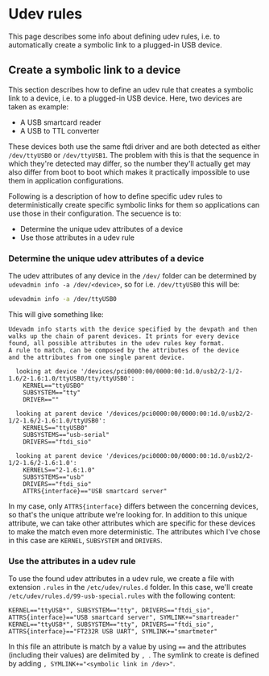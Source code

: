# Udev rules
This page describes some info about defining udev rules, i.e. to automatically create a symbolic link to a plugged-in USB device.

## Create a symbolic link to a device
This section describes how to define an udev rule that creates a symbolic link to a device, i.e. to a plugged-in USB device.
Here, two devices are taken as example:
* A USB smartcard reader
* A USB to TTL converter

These devices both use the same ftdi driver and are both detected as either `/dev/ttyUSB0` or `/dev/ttyUSB1`.
The problem with this is that the sequence in which they're detected may differ, so the number they'll actually get may also differ from boot to boot which makes it practically impossible to use them in application configurations.

Following is a description of how to define specific udev rules to deterministically create specific symbolic links for them so applications can use those in their configuration.
The secuence is to:
* Determine the unique udev attributes of a device
* Use those attributes in a udev rule

### Determine the unique udev attributes of a device
The udev attributes of any device in the `/dev/` folder can be determined by `udevadmin info -a /dev/<device>`, so for i.e. `/dev/ttyUSB0` this will be:
```bash
udevadmin info -a /dev/ttyUSB0
```
This will give something like:
```
Udevadm info starts with the device specified by the devpath and then
walks up the chain of parent devices. It prints for every device
found, all possible attributes in the udev rules key format.
A rule to match, can be composed by the attributes of the device
and the attributes from one single parent device.

  looking at device '/devices/pci0000:00/0000:00:1d.0/usb2/2-1/2-1.6/2-1.6:1.0/ttyUSB0/tty/ttyUSB0':
    KERNEL=="ttyUSB0"
    SUBSYSTEM=="tty"
    DRIVER==""

  looking at parent device '/devices/pci0000:00/0000:00:1d.0/usb2/2-1/2-1.6/2-1.6:1.0/ttyUSB0':
    KERNELS=="ttyUSB0"
    SUBSYSTEMS=="usb-serial"
    DRIVERS=="ftdi_sio"

  looking at parent device '/devices/pci0000:00/0000:00:1d.0/usb2/2-1/2-1.6/2-1.6:1.0':
    KERNELS=="2-1.6:1.0"
    SUBSYSTEMS=="usb"
    DRIVERS=="ftdi_sio"
    ATTRS{interface}=="USB smartcard server"
```

In my case, only `ATTRS{interface}` differs between the concerning devices, so that's the unique attribute we're looking for.
In addition to this unique attribute, we can take other attributes which are specific for these devices to make the match even more deterministic.
The attributes which I've chose in this case are `KERNEL`, `SUBSYSTEM` and `DRIVERS`.

### Use the attributes in a udev rule
To use the found udev attributes in a udev rule, we create a file with extension `.rules` in the `/etc/udev/rules.d` folder.
In this case, we'll create `/etc/udev/rules.d/99-usb-special.rules` with the following content:
```
KERNEL=="ttyUSB*", SUBSYSTEM=="tty", DRIVERS=="ftdi_sio", ATTRS{interface}=="USB smartcard server", SYMLINK+="smartreader"
KERNEL=="ttyUSB*", SUBSYSTEM=="tty", DRIVERS=="ftdi_sio", ATTRS{interface}=="FT232R USB UART", SYMLINK+="smartmeter"
```
In this file an attribute is match by a value by using `==` and the attributes (including their values) are delimited by `, `.
The symlink to create is defined by adding `, SYMLINK+="<symbolic link in /dev>"`.

